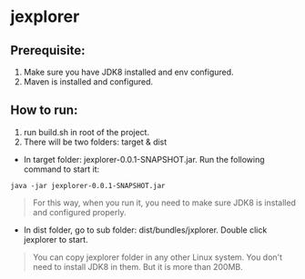# jexplorer
## Prerequisite:

1. Make sure you have JDK8 installed and env configured.
2. Maven is installed and configured.

## How to run:

1. run build.sh in root of the project.
2. There will be two folders: target & dist
- In target folder: jexplorer-0.0.1-SNAPSHOT.jar. Run the following command to start it:
```
java -jar jexplorer-0.0.1-SNAPSHOT.jar
```
> For this way, when you run it, you need to make sure JDK8 is installed and configured properly.

- In dist folder, go to sub folder: dist/bundles/jxplorer. Double click jexplorer to start.
> You can copy jexplorer folder in any other Linux system. You don't need to install JDK8 in them. 
> But it is more than 200MB.
